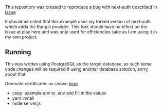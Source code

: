 This repository was created to reproduce a bug with next-auth described in [issue](#)

It should be noted that this example uses my forked version of next-auth which adds the Bungie provider.
This fork should have no effect on the issue at play here and was only used for efficiencies sake as I am using it in my own project.


Running
-------

This was written using PostgreSQL as the target database, as such some code changes will be required if using another database solution, sorry about that

Generate certificates as shown [here](https://next-auth.js.org/providers/apple#example-server)

* copy .example.env to .env and fill in the values
* yarn install
* node server.js
